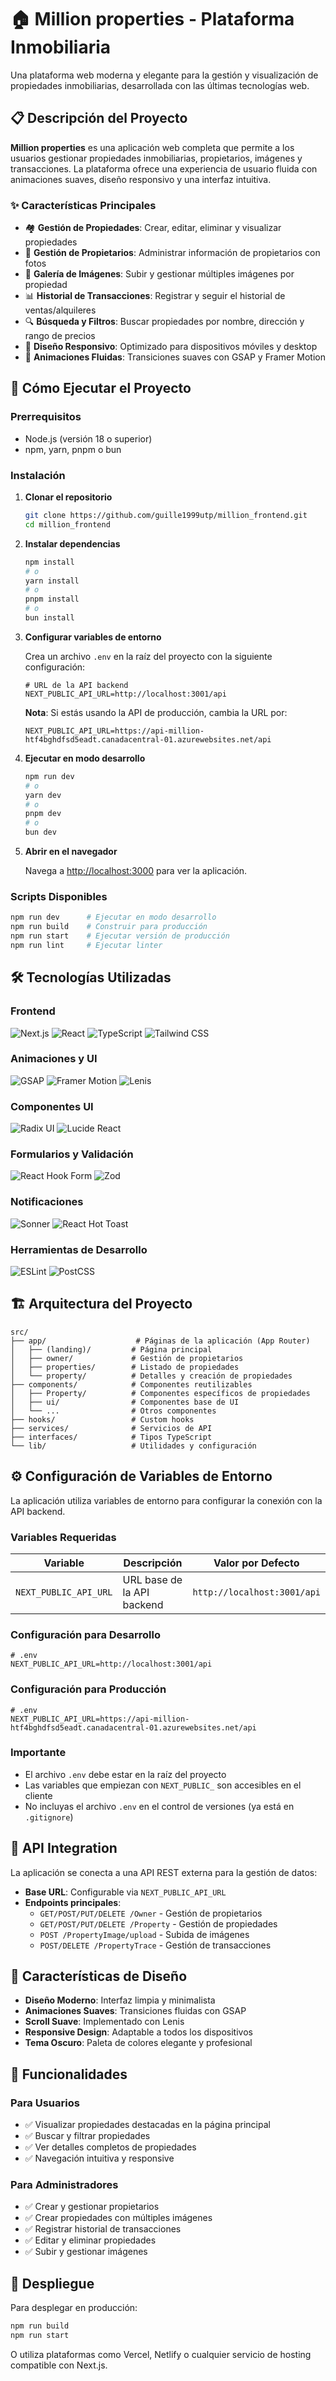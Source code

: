 # 🏠 Million properties - Plataforma Inmobiliaria

Una plataforma web moderna y elegante para la gestión y visualización de propiedades inmobiliarias, desarrollada con las últimas tecnologías web.

## 📋 Descripción del Proyecto

**Million properties** es una aplicación web completa que permite a los usuarios gestionar propiedades inmobiliarias, propietarios, imágenes y transacciones. La plataforma ofrece una experiencia de usuario fluida con animaciones suaves, diseño responsivo y una interfaz intuitiva.

### ✨ Características Principales

- 🏘️ **Gestión de Propiedades**: Crear, editar, eliminar y visualizar propiedades
- 👥 **Gestión de Propietarios**: Administrar información de propietarios con fotos
- 📸 **Galería de Imágenes**: Subir y gestionar múltiples imágenes por propiedad
- 📊 **Historial de Transacciones**: Registrar y seguir el historial de ventas/alquileres
- 🔍 **Búsqueda y Filtros**: Buscar propiedades por nombre, dirección y rango de precios
- 📱 **Diseño Responsivo**: Optimizado para dispositivos móviles y desktop
- 🎨 **Animaciones Fluidas**: Transiciones suaves con GSAP y Framer Motion

## 🚀 Cómo Ejecutar el Proyecto

### Prerrequisitos

- Node.js (versión 18 o superior)
- npm, yarn, pnpm o bun

### Instalación

1. **Clonar el repositorio**
   ```bash
   git clone https://github.com/guille1999utp/million_frontend.git
   cd million_frontend
   ```

2. **Instalar dependencias**
   ```bash
   npm install
   # o
   yarn install
   # o
   pnpm install
   # o
   bun install
   ```

3. **Configurar variables de entorno**
   
   Crea un archivo `.env` en la raíz del proyecto con la siguiente configuración:
   
   ```env
   # URL de la API backend
   NEXT_PUBLIC_API_URL=http://localhost:3001/api
   ```
   
   **Nota**: Si estás usando la API de producción, cambia la URL por:
   ```env
   NEXT_PUBLIC_API_URL=https://api-million-htf4bghdfsd5eadt.canadacentral-01.azurewebsites.net/api
   ```

4. **Ejecutar en modo desarrollo**
   ```bash
   npm run dev
   # o
   yarn dev
   # o
   pnpm dev
   # o
   bun dev
   ```

5. **Abrir en el navegador**
   
   Navega a [http://localhost:3000](http://localhost:3000) para ver la aplicación.

### Scripts Disponibles

```bash
npm run dev      # Ejecutar en modo desarrollo
npm run build    # Construir para producción
npm run start    # Ejecutar versión de producción
npm run lint     # Ejecutar linter
```

## 🛠️ Tecnologías Utilizadas

### Frontend
![Next.js](https://img.shields.io/badge/Next.js-15.5.2-black?style=for-the-badge&logo=next.js&logoColor=white)
![React](https://img.shields.io/badge/React-19.1.0-blue?style=for-the-badge&logo=react&logoColor=white)
![TypeScript](https://img.shields.io/badge/TypeScript-5.0-blue?style=for-the-badge&logo=typescript&logoColor=white)
![Tailwind CSS](https://img.shields.io/badge/Tailwind_CSS-4.0-38B2AC?style=for-the-badge&logo=tailwind-css&logoColor=white)

### Animaciones y UI
![GSAP](https://img.shields.io/badge/GSAP-3.13.0-88CE02?style=for-the-badge&logo=greensock&logoColor=white)
![Framer Motion](https://img.shields.io/badge/Framer_Motion-12.23.12-0055FF?style=for-the-badge&logo=framer&logoColor=white)
![Lenis](https://img.shields.io/badge/Lenis-1.3.11-000000?style=for-the-badge)

### Componentes UI
![Radix UI](https://img.shields.io/badge/Radix_UI-1.1.15-161618?style=for-the-badge&logo=radix-ui&logoColor=white)
![Lucide React](https://img.shields.io/badge/Lucide_React-0.542.0-FF6B6B?style=for-the-badge)

### Formularios y Validación
![React Hook Form](https://img.shields.io/badge/React_Hook_Form-7.62.0-EC5990?style=for-the-badge&logo=react-hook-form&logoColor=white)
![Zod](https://img.shields.io/badge/Zod-4.1.5-3E67B1?style=for-the-badge&logo=zod&logoColor=white)

### Notificaciones
![Sonner](https://img.shields.io/badge/Sonner-2.0.7-000000?style=for-the-badge)
![React Hot Toast](https://img.shields.io/badge/React_Hot_Toast-2.6.0-FF6B6B?style=for-the-badge)

### Herramientas de Desarrollo
![ESLint](https://img.shields.io/badge/ESLint-9.0-4B32C3?style=for-the-badge&logo=eslint&logoColor=white)
![PostCSS](https://img.shields.io/badge/PostCSS-4.0-DD3A0A?style=for-the-badge&logo=postcss&logoColor=white)

## 🏗️ Arquitectura del Proyecto

```
src/
├── app/                    # Páginas de la aplicación (App Router)
│   ├── (landing)/         # Página principal
│   ├── owner/             # Gestión de propietarios
│   ├── properties/        # Listado de propiedades
│   └── property/          # Detalles y creación de propiedades
├── components/            # Componentes reutilizables
│   ├── Property/          # Componentes específicos de propiedades
│   ├── ui/                # Componentes base de UI
│   └── ...                # Otros componentes
├── hooks/                 # Custom hooks
├── services/              # Servicios de API
├── interfaces/            # Tipos TypeScript
└── lib/                   # Utilidades y configuración
```

## ⚙️ Configuración de Variables de Entorno

La aplicación utiliza variables de entorno para configurar la conexión con la API backend.

### Variables Requeridas

| Variable | Descripción | Valor por Defecto |
|----------|-------------|-------------------|
| `NEXT_PUBLIC_API_URL` | URL base de la API backend | `http://localhost:3001/api` |

### Configuración para Desarrollo

```env
# .env
NEXT_PUBLIC_API_URL=http://localhost:3001/api
```

### Configuración para Producción

```env
# .env
NEXT_PUBLIC_API_URL=https://api-million-htf4bghdfsd5eadt.canadacentral-01.azurewebsites.net/api
```

### Importante

- El archivo `.env` debe estar en la raíz del proyecto
- Las variables que empiezan con `NEXT_PUBLIC_` son accesibles en el cliente
- No incluyas el archivo `.env` en el control de versiones (ya está en `.gitignore`)

## 🔌 API Integration

La aplicación se conecta a una API REST externa para la gestión de datos:

- **Base URL**: Configurable via `NEXT_PUBLIC_API_URL`
- **Endpoints principales**:
  - `GET/POST/PUT/DELETE /Owner` - Gestión de propietarios
  - `GET/POST/PUT/DELETE /Property` - Gestión de propiedades
  - `POST /PropertyImage/upload` - Subida de imágenes
  - `POST/DELETE /PropertyTrace` - Gestión de transacciones

## 🎨 Características de Diseño

- **Diseño Moderno**: Interfaz limpia y minimalista
- **Animaciones Suaves**: Transiciones fluidas con GSAP
- **Scroll Suave**: Implementado con Lenis
- **Responsive Design**: Adaptable a todos los dispositivos
- **Tema Oscuro**: Paleta de colores elegante y profesional

## 📱 Funcionalidades

### Para Usuarios
- ✅ Visualizar propiedades destacadas en la página principal
- ✅ Buscar y filtrar propiedades
- ✅ Ver detalles completos de propiedades
- ✅ Navegación intuitiva y responsive

### Para Administradores
- ✅ Crear y gestionar propietarios
- ✅ Crear propiedades con múltiples imágenes
- ✅ Registrar historial de transacciones
- ✅ Editar y eliminar propiedades
- ✅ Subir y gestionar imágenes

## 🚀 Despliegue

Para desplegar en producción:

```bash
npm run build
npm run start
```

O utiliza plataformas como Vercel, Netlify o cualquier servicio de hosting compatible con Next.js.

